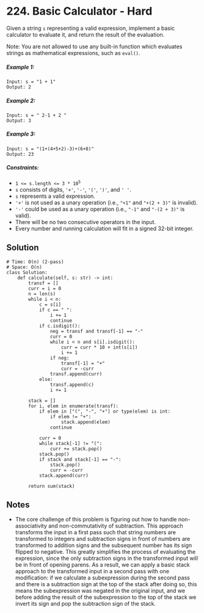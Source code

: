# 224. Basic Calculator - Hard

Given a string `s` representing a valid expression, implement a basic calculator to evaluate it, and return the result of the evaluation.

Note: You are not allowed to use any built-in function which evaluates strings as mathematical expressions, such as `eval()`.

##### Example 1:

```
Input: s = "1 + 1"
Output: 2
```

##### Example 2:

```
Input: s = " 2-1 + 2 "
Output: 3
```

##### Example 3:

```
Input: s = "(1+(4+5+2)-3)+(6+8)"
Output: 23
```

##### Constraints:

- <code>1 <= s.length <= 3 * 10<sup>5</sup></code>
- `s` consists of digits, `'+'`, `'-'`, `'('`, `')'`, and `' '`.
- `s` represents a valid expression.
- `'+'` is not used as a unary operation (i.e., `"+1"` and `"+(2 + 3)"` is invalid).
- `'-'` could be used as a unary operation (i.e., `"-1"` and `"-(2 + 3)"` is valid).
- There will be no two consecutive operators in the input.
- Every number and running calculation will fit in a signed 32-bit integer.

## Solution

```
# Time: O(n) (2-pass)
# Space: O(n)
class Solution:
    def calculate(self, s: str) -> int:
        transf = []
        curr = i = 0
        n = len(s)
        while i < n:
            c = s[i]
            if c == " ":
                i += 1
                continue
            if c.isdigit():
                neg = transf and transf[-1] == "-"
                curr = 0
                while i < n and s[i].isdigit():
                    curr = curr * 10 + int(s[i])
                    i += 1
                if neg:
                    transf[-1] = "+"
                    curr = -curr
                transf.append(curr)
            else:
                transf.append(c)
                i += 1
        
        stack = []
        for i, elem in enumerate(transf):
            if elem in ["(", "-", "+"] or type(elem) is int:
                if elem != "+":
                    stack.append(elem)
                continue
                
            curr = 0
            while stack[-1] != "(":
                curr += stack.pop()
            stack.pop()
            if stack and stack[-1] == "-":
                stack.pop()
                curr = -curr
            stack.append(curr)
        
        return sum(stack)
```

## Notes
- The core challenge of this problem is figuring out how to handle non-associativity and non-commutativity of subtraction. This approach transforms the input in a first pass such that string numbers are transformed to integers and subtraction signs in front of numbers are transformed to addition signs and the subsequent number has its sign flipped to negative. This greatly simplifies the process of evaluating the expression, since the only subtraction signs in the transformed input will be in front of opening parens. As a result, we can apply a basic stack approach to the transformed input in a second pass with one modification: if we calculate a subexpression during the second pass and there is a subtraction sign at the top of the stack after doing so, this means the subexpression was negated in the original input, and we before adding the result of the subexpression to the top of the stack we invert its sign and pop the subtraction sign of the stack.